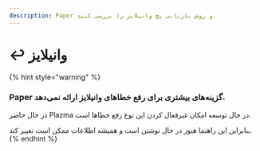 ```yaml
---
description: Paper و روش بازیابی پچ وانیلایز را بررسی کنید.
---
```


# ↩️ وانیلایز

{% hint style="warning" %}

### Paper گزینه‌های بیشتری برای رفع خطاهای وانیلایز ارائه نمی‌دهد.

در حال حاضر Plazma در حال توسعه امکان غیرفعال کردن این نوع رفع خطاها است.

بنابراین این راهنما هنوز در حال نوشتن است و همیشه اطلاعات ممکن است تغییر کند.
{% endhint %}
